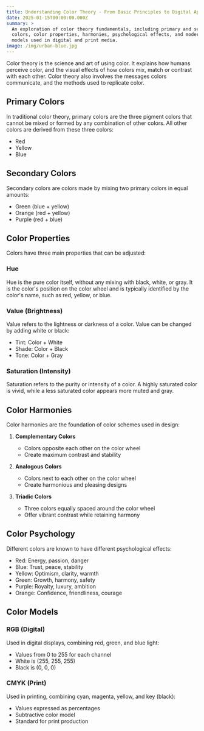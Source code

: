 ```yaml
---
title: Understanding Color Theory - From Basic Principles to Digital Applications
date: 2025-01-15T00:00:00.000Z
summary: >
  An exploration of color theory fundamentals, including primary and secondary
  colors, color properties, harmonies, psychological effects, and modern color
  models used in digital and print media.
image: /img/urban-blue.jpg
---
```


Color theory is the science and art of using color. It explains how humans perceive color, and the visual effects of how colors mix, match or contrast with each other. Color theory also involves the messages colors communicate, and the methods used to replicate color.

## Primary Colors

In traditional color theory, primary colors are the three pigment colors that cannot be mixed or formed by any combination of other colors. All other colors are derived from these three colors:

- Red
- Yellow
- Blue

## Secondary Colors

Secondary colors are colors made by mixing two primary colors in equal amounts:

- Green (blue + yellow)
- Orange (red + yellow)
- Purple (red + blue)

## Color Properties

Colors have three main properties that can be adjusted:

### Hue

Hue is the pure color itself, without any mixing with black, white, or gray. It is the color's position on the color wheel and is typically identified by the color's name, such as red, yellow, or blue.

### Value (Brightness)

Value refers to the lightness or darkness of a color. Value can be changed by adding white or black:

- Tint: Color + White
- Shade: Color + Black
- Tone: Color + Gray

### Saturation (Intensity)

Saturation refers to the purity or intensity of a color. A highly saturated color is vivid, while a less saturated color appears more muted and gray.

## Color Harmonies

Color harmonies are the foundation of color schemes used in design:

1. **Complementary Colors**

   - Colors opposite each other on the color wheel
   - Create maximum contrast and stability

2. **Analogous Colors**

   - Colors next to each other on the color wheel
   - Create harmonious and pleasing designs

3. **Triadic Colors**
   - Three colors equally spaced around the color wheel
   - Offer vibrant contrast while retaining harmony

## Color Psychology

Different colors are known to have different psychological effects:

- Red: Energy, passion, danger
- Blue: Trust, peace, stability
- Yellow: Optimism, clarity, warmth
- Green: Growth, harmony, safety
- Purple: Royalty, luxury, ambition
- Orange: Confidence, friendliness, courage

## Color Models

### RGB (Digital)

Used in digital displays, combining red, green, and blue light:

- Values from 0 to 255 for each channel
- White is (255, 255, 255)
- Black is (0, 0, 0)

### CMYK (Print)

Used in printing, combining cyan, magenta, yellow, and key (black):

- Values expressed as percentages
- Subtractive color model
- Standard for print production
